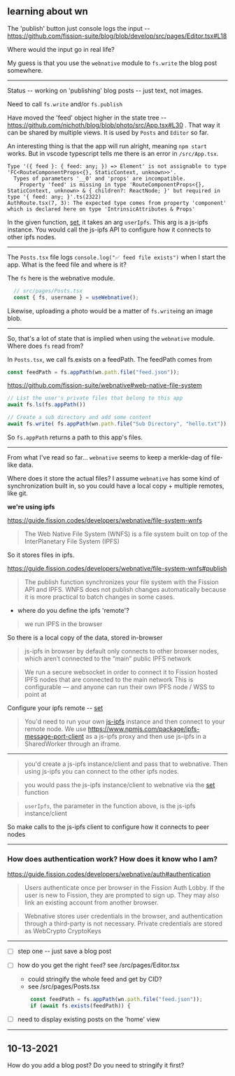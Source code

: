 ## learning about wn

The 'publish' button just console logs the input --
https://github.com/fission-suite/blog/blob/develop/src/pages/Editor.tsx#L18

Where would the input go in real life?

My guess is that you use the `webnative` module to `fs.write` the blog post
somewhere.

-----------------------------------------

Status -- working on 'publishing' blog posts -- just text, not images.

Need to call `fs.write` and/or `fs.publish`

Have moved the 'feed' object higher in the state tree -- https://github.com/nichoth/blog/blob/photo/src/App.tsx#L30 . That way it can be shared by multiple views. It is used by `Posts` and `Editor` so far.

An interesting thing is that the app will run alright, meaning `npm start` works. But in vscode typescript tells me there is an error in `/src/App.tsx`. 

```
Type '({ feed }: { feed: any; }) => Element' is not assignable to type 'FC<RouteComponentProps<{}, StaticContext, unknown>>'.
  Types of parameters '__0' and 'props' are incompatible.
    Property 'feed' is missing in type 'RouteComponentProps<{}, StaticContext, unknown> & { children?: ReactNode; }' but required in type '{ feed: any; }'.ts(2322)
AuthRoute.tsx(7, 3): The expected type comes from property 'component' which is declared here on type 'IntrinsicAttributes & Props'
```

In the given function, [set](https://github.com/fission-suite/webnative/blob/16c7edfbe34377ee6ec8ea378512c7f43102094f/src/ipfs/config.ts#L9), it takes an arg `userIpfs`. This arg is a js-ipfs instance. You would call the js-ipfs API to configure how it connects to other ipfs nodes.


-----------------------------------------


The `Posts.tsx` file logs `console.log("✅ feed file exists")` when I start the app. What is the feed file and where is it?

The `fs` here is the webnative module.
```js
  // src/pages/Posts.tsx
  const { fs, username } = useWebnative();
```

Likewise, uploading a photo would be a matter of `fs.write`ing an image blob.

---------------------------------------------------

So, that's a lot of state that is implied when using the `webnative` module.
Where does `fs` read from?

In `Posts.tsx`, we call fs.exists on a feedPath. The feedPath comes from
```js
const feedPath = fs.appPath(wn.path.file("feed.json"));
```

https://github.com/fission-suite/webnative#web-native-file-system

```js
// List the user's private files that belong to this app
await fs.ls(fs.appPath())
```

```js
// Create a sub directory and add some content
await fs.write( fs.appPath(wn.path.file("Sub Directory", "hello.txt")), "👋" )
```

So `fs.appPath` returns a path to this app's files.

------------------------------------------------------

From what I've read so far...
`webnative` seems to keep a merkle-dag of file-like data.

Where does it store the actual files? I assume `webnative` has some kind of
synchronization built in, so you could have a local copy + multiple remotes,
like git.

**we're using ipfs**

https://guide.fission.codes/developers/webnative/file-system-wnfs
> The Web Native File System (WNFS) is a file system built on top of the InterPlanetary File System (IPFS)

So it stores files in ipfs.

https://guide.fission.codes/developers/webnative/file-system-wnfs#publish
> The publish function synchronizes your file system with the Fission API and IPFS. WNFS does not publish changes automatically because it is more practical to batch changes in some cases.

* where do you define the ipfs 'remote'? 

> we run IPFS in the browser

So there is a local copy of the data, stored in-browser

> js-ipfs in browser by default only connects to other browser nodes, which aren’t connected to the “main” public IPFS network

> We run a secure websocket in order to connect it to Fission hosted IPFS nodes that are connected to the main network
> This is configurable — and anyone can run their own IPFS node / WSS to point at

Configure your ipfs remote -- [set](https://github.com/fission-suite/webnative/blob/16c7edfbe34377ee6ec8ea378512c7f43102094f/src/ipfs/config.ts#L9)

> You'd need to run your own [js-ipfs](https://www.npmjs.com/package/ipfs) instance and then connect to your remote node.
> We use https://www.npmjs.com/package/ipfs-message-port-client as a js-ipfs proxy and then use js-ipfs in a SharedWorker through an iframe.


-----------------------------------------


> you'd create a js-ipfs instance/client and pass that to webnative.
Then using js-ipfs you can connect to the other ipfs nodes.

> you would pass the js-ipfs instance/client to webnative via the [set](https://github.com/fission-suite/webnative/blob/16c7edfbe34377ee6ec8ea378512c7f43102094f/src/ipfs/config.ts#L9) function 

> `userIpfs`, the parameter in the function above, is the js-ipfs
> instance/client

So make calls to the js-ipfs client to configure how it connects to peer nodes


-----------------------------------------------------------

### How does authentication work? How does it know who I am?

https://guide.fission.codes/developers/webnative/auth#authentication

> Users authenticate once per browser in the Fission Auth Lobby. If the user is new to Fission, they are prompted to sign up. They may also link an existing account from another browser.

> Webnative stores user credentials in the browser, and authentication through a third-party is not necessary. Private credentials are stored as WebCrypto CryptoKeys


-----------------------------------------------


* [ ] step one -- just save a blog post
* [ ] how do you get the right `feed`? see /src/pages/Editor.tsx
  - could stringify the whole feed and get by CID?
  - see /src/pages/Posts.tsx
  ```js
      const feedPath = fs.appPath(wn.path.file("feed.json"));
      if (await fs.exists(feedPath)) {
  ```
* [ ] need to display existing posts on the 'home' view


-----------------------------------------------

## 10-13-2021

How do you add a blog post? Do you need to stringify it first?


